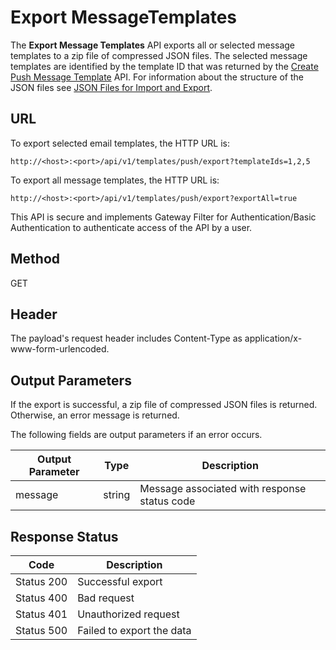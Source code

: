 
# Export MessageTemplates

The **Export Message Templates** API exports all or selected message templates to a zip file of compressed JSON files. The selected message templates are identified by the template ID that was returned by the [Create Push Message Template](Create_Push_Message_Template.md) API. For information about the structure of the JSON files see [JSON Files for Import and Export](../JSON_Files.md).

## URL

To export selected email templates, the HTTP URL is:

```
http://<host>:<port>/api/v1/templates/push/export?templateIds=1,2,5
```

To export all message templates, the HTTP URL is:

```
http://<host>:<port>/api/v1/templates/push/export?exportAll=true
```

This API is secure and implements Gateway Filter for Authentication/Basic Authentication to authenticate access of the API by a user.

## Method

GET

## Header

The payload's request header includes Content-Type as application/x-www-form-urlencoded.

## Output Parameters

If the export is successful, a zip file of compressed JSON files is returned. Otherwise, an error message is returned.

The following fields are output parameters if an error occurs.

| Output Parameter | Type   | Description                                  |
| ---------------- | ------ | -------------------------------------------- |
| message          | string | Message associated with response status code |

## Response Status

| Code       | Description               |
| ---------- | ------------------------- |
| Status 200 | Successful export         |
| Status 400 | Bad request               |
| Status 401 | Unauthorized request      |
| Status 500 | Failed to export the data |
